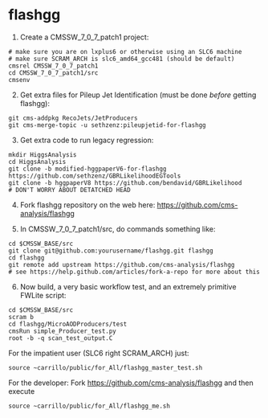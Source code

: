 flashgg
=======

1. Create a CMSSW_7_0_7_patch1 project:
 ```
 # make sure you are on lxplus6 or otherwise using an SLC6 machine
 # make sure SCRAM_ARCH is slc6_amd64_gcc481 (should be default)
 cmsrel CMSSW_7_0_7_patch1
 cd CMSSW_7_0_7_patch1/src
 cmsenv
 ```

2. Get extra files for Pileup Jet Identification (must be done *before* getting flashgg):
 ```
 git cms-addpkg RecoJets/JetProducers
 git cms-merge-topic -u sethzenz:pileupjetid-for-flashgg
 ```

3. Get extra code to run legacy regression:
 ```
 mkdir HiggsAnalysis
 cd HiggsAnalysis
 git clone -b modified-hggpaperV6-for-flashgg https://github.com/sethzenz/GBRLikelihoodEGTools
 git clone -b hggpaperV8 https://github.com/bendavid/GBRLikelihood 
 # DON'T WORRY ABOUT DETATCHED HEAD
 ```

4. Fork flashgg repository on the web here: https://github.com/cms-analysis/flashgg

5. In CMSSW_7_0_7_patch1/src, do commands something like: 
 ```
 cd $CMSSW_BASE/src
 git clone git@github.com:yourusername/flashgg.git flashgg
 cd flashgg
 git remote add upstream https://github.com/cms-analysis/flashgg
 # see https://help.github.com/articles/fork-a-repo for more about this 
 ```

6. Now build, a very basic workflow test, and an extremely primitive FWLite script:
 ```
 cd $CMSSW_BASE/src
 scram b
 cd flashgg/MicroAODProducers/test
 cmsRun simple_Producer_test.py
 root -b -q scan_test_output.C
 ```

For the impatient user (SLC6 right SCRAM_ARCH) just:
```
source ~carrillo/public/for_All/flashgg_master_test.sh
```

For the developer: Fork https://github.com/cms-analysis/flashgg and then execute
```
source ~carrillo/public/for_All/flashgg_me.sh
```
